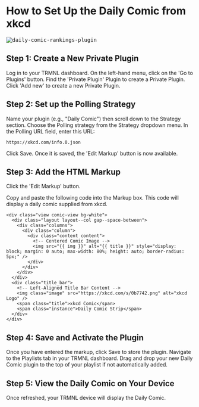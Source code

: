 # How to Set Up the Daily Comic from xkcd

<kbd>![daily-comic-rankings-plugin](https://github.com/SnarfulSolutionsGroup/TRMNL-Plugins/blob/main/Daily_Comic.png)</kbd>

## Step 1: Create a New Private Plugin
Log in to your TRMNL dashboard.
On the left-hand menu, click on the 'Go to Plugins' button.
Find the 'Private Plugin' Plugin to create a Private Plugin.
Click 'Add new' to create a new Private Plugin.

## Step 2: Set up the Polling Strategy
Name your plugin (e.g., "Daily Comic") then scroll down to the Strategy section.
Choose the Polling strategy from the Strategy dropdown menu.
In the Polling URL field, enter this URL:

```
https://xkcd.com/info.0.json
```
Click Save. Once it is saved, the 'Edit Markup' button is now available.

## Step 3: Add the HTML Markup
Click the 'Edit Markup' button.

Copy and paste the following code into the Markup box. This code will display a daily comic supplied from xkcd.
```
<div class="view comic-view bg-white">
  <div class="layout layout--col gap--space-between">
    <div class="columns">
      <div class="column">
        <div class="content content">
          <!-- Centered Comic Image -->
          <img src="{{ img }}" alt="{{ title }}" style="display: block; margin: 0 auto; max-width: 80%; height: auto; border-radius: 5px;" />
        </div>
      </div>
    </div>
  </div>
  <div class="title_bar">
    <!-- Left-Aligned Title Bar Content -->
    <img class="image" src="https://xkcd.com/s/0b7742.png" alt="xkcd Logo" />
    <span class="title">xkcd Comic</span>
    <span class="instance">Daily Comic Strip</span>
  </div>
</div>

```

## Step 4: Save and Activate the Plugin
Once you have entered the markup, click Save to store the plugin.
Navigate to the Playlists tab in your TRMNL dashboard.
Drag and drop your new Daily Comic plugin to the top of your playlist if not automatically added.

## Step 5: View the Daily Comic on Your Device
Once refreshed, your TRMNL device will display the Daily Comic.
